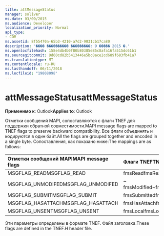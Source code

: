 ```yaml
---
title: attMessageStatus
manager: soliver
ms.date: 03/09/2015
ms.audience: Developer
localization_priority: Normal
api_type:
- COM
ms.assetid: 8f55470a-65b3-4210-a7d2-9031cb17ca80
description: '���� ���������� ���������: 9 ����� 2015 �.'
ms.openlocfilehash: 158e4db4b0f80b80385e85c8afa16fa515dc61b1
ms.sourcegitcommit: 9d60cd82b5413446e5bc8ace2cd689f683fb41a7
ms.translationtype: MT
ms.contentlocale: ru-RU
ms.lasthandoff: 06/11/2018
ms.locfileid: "19808098"
---
```

# <a name="attmessagestatus"></a><span data-ttu-id="b2912-103">attMessageStatus</span><span class="sxs-lookup"><span data-stu-id="b2912-103">attMessageStatus</span></span>

  
  
<span data-ttu-id="b2912-104">**Применимо к**: Outlook</span><span class="sxs-lookup"><span data-stu-id="b2912-104">**Applies to**: Outlook</span></span> 
  
<span data-ttu-id="b2912-105">Отметки сообщений MAPI, сопоставляются с флаги TNEF для поддержки обратной совместимости.</span><span class="sxs-lookup"><span data-stu-id="b2912-105">MAPI message flags are mapped to TNEF flags to preserve backward compatibility.</span></span> <span data-ttu-id="b2912-106">Все флаги объединять и кодируются в один байт.</span><span class="sxs-lookup"><span data-stu-id="b2912-106">All the flags are grouped together and encoded in a single byte.</span></span> <span data-ttu-id="b2912-107">Сопоставления, как показано ниже:</span><span class="sxs-lookup"><span data-stu-id="b2912-107">The mappings are as follows:</span></span>
  
|<span data-ttu-id="b2912-108">**Отметки сообщений MAPI**</span><span class="sxs-lookup"><span data-stu-id="b2912-108">**MAPI message flags**</span></span>|<span data-ttu-id="b2912-109">**Флаги TNEF**</span><span class="sxs-lookup"><span data-stu-id="b2912-109">**TNEF flags**</span></span>|
|:-----|:-----|
|<span data-ttu-id="b2912-110">MSGFLAG_READ</span><span class="sxs-lookup"><span data-stu-id="b2912-110">MSGFLAG_READ</span></span>  <br/> |<span data-ttu-id="b2912-111">fmsRead</span><span class="sxs-lookup"><span data-stu-id="b2912-111">fmsRead</span></span>  <br/> |
|<span data-ttu-id="b2912-112">MSGFLAG_UNMODIFED</span><span class="sxs-lookup"><span data-stu-id="b2912-112">MSGFLAG_UNMODIFED</span></span>  <br/> |<span data-ttu-id="b2912-113">~ fmsModified</span><span class="sxs-lookup"><span data-stu-id="b2912-113">~fmsModified</span></span>  <br/> |
|<span data-ttu-id="b2912-114">MSGFLAG_SUBMIT</span><span class="sxs-lookup"><span data-stu-id="b2912-114">MSGFLAG_SUBMIT</span></span>  <br/> |<span data-ttu-id="b2912-115">fmsSubmitted</span><span class="sxs-lookup"><span data-stu-id="b2912-115">fmsSubmitted</span></span>  <br/> |
|<span data-ttu-id="b2912-116">MSGFLAG_HASATTACH</span><span class="sxs-lookup"><span data-stu-id="b2912-116">MSGFLAG_HASATTACH</span></span>  <br/> |<span data-ttu-id="b2912-117">fmsHasAttach</span><span class="sxs-lookup"><span data-stu-id="b2912-117">fmsHasAttach</span></span>  <br/> |
|<span data-ttu-id="b2912-118">MSGFLAG_UNSENT</span><span class="sxs-lookup"><span data-stu-id="b2912-118">MSGFLAG_UNSENT</span></span>  <br/> |<span data-ttu-id="b2912-119">fmsLocal</span><span class="sxs-lookup"><span data-stu-id="b2912-119">fmsLocal</span></span>  <br/> |
   
<span data-ttu-id="b2912-120">Эти параметры определены в формате TNEF. Файл заголовка.</span><span class="sxs-lookup"><span data-stu-id="b2912-120">These flags are defined in the TNEF.H header file.</span></span>
  

